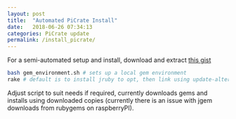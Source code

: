 ```yaml
---
layout: post
title:  "Automated PiCrate Install"
date:   2018-06-26 07:34:13
categories: PiCrate update
permalink: /install_picrate/
---
```


For a semi-automated setup and install, download and extract [this gist](https://gist.github.com/monkstone/8f06529790c36f5b7f668015faadcbc5/archive/ecb46e09fd14ef52f61a02ff5eb8ddc8d2b09038.zip)

```bash
bash gem_environment.sh # sets up a local gem environment
rake # default is to install jruby to opt, then link using update-alternatives
```
Adjust script to suit needs if required, currently downloads gems and installs using downloaded copies (currently there is an issue with jgem downloads from rubygems on raspberryPI).
